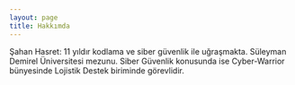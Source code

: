 ```yaml
---
layout: page
title: Hakkımda
---
```


Şahan Hasret: 11 yıldır kodlama ve siber güvenlik ile uğraşmakta. Süleyman Demirel Üniversitesi mezunu. Siber Güvenlik konusunda ise Cyber-Warrior bünyesinde Lojistik Destek biriminde görevlidir.
